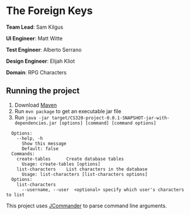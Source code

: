 The Foreign Keys
================

**Team Lead**: Sam Kilgus

**UI Engineer**: Matt Witte

**Test Engineer**: Alberto Serrano

**Design Engineer**: Elijah Kliot

**Domain**: RPG Characters

## Running the project
1. Download [Maven](https://maven.apache.org/download.cgi)
2. Run `mvn package` to get an executable jar file
3. Run `java -jar target/CS320-project-0.0.1-SNAPSHOT-jar-with-dependencies.jar [options] [command] [command options]`
```
  Options:
    --help, -h
      Show this message
      Default: false
  Commands:
    create-tables      Create database tables
      Usage: create-tables [options]
    list-characters    List characters in the database
      Usage: list-characters [list-characters options]
  Options:
    list-characters
      --username, --user  <optional> specify which user's characters to list
```

This project uses [JCommander](http://jcommander.org/) to parse command line arguments.
